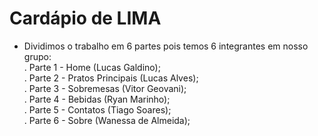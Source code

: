 # Cardápio de LIMA
- Dividimos o trabalho em 6 partes pois temos 6 integrantes em nosso grupo: <br>
. Parte 1 - Home (Lucas Galdino); <br>
. Parte 2 - Pratos Principais (Lucas Alves); <br>
. Parte 3 - Sobremesas (Vitor Geovani); <br>
. Parte 4 - Bebidas (Ryan Marinho); <br>
. Parte 5 - Contatos (Tiago Soares); <br>
. Parte 6 - Sobre (Wanessa de Almeida); <br>
